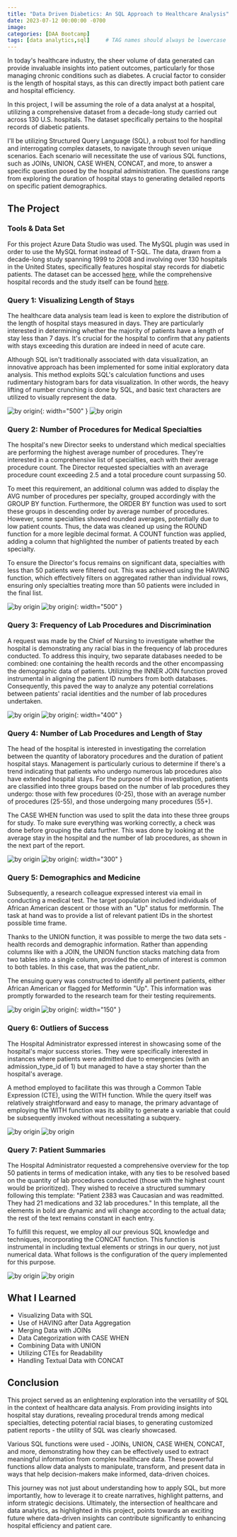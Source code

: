 ```yaml
---
title: "Data Driven Diabetics: An SQL Approach to Healthcare Analysis"
date: 2023-07-12 00:00:00 -0700
image: 
categories: [DAA Bootcamp]
tags: [data analytics,sql]     # TAG names should always be lowercase
---
```


In today's healthcare industry, the sheer volume of data generated can provide invaluable insights into patient outcomes, particularly for those managing chronic conditions such as diabetes. A crucial factor to consider is the length of hospital stays, as this can directly impact both patient care and hospital efficiency.

In this project, I will be assuming the role of a data analyst at a hospital, utilizing a comprehensive dataset from a decade-long study carried out across 130 U.S. hospitals. The dataset specifically pertains to the hospital records of diabetic patients.

I'll be utilizing Structured Query Language (SQL), a robust tool for handling and interrogating complex datasets, to navigate through seven unique scenarios. Each scenario will necessitate the use of various SQL functions, such as JOINs, UNION, CASE WHEN, CONCAT, and more, to answer a specific question posed by the hospital administration. The questions range from exploring the duration of hospital stays to generating detailed reports on specific patient demographics.

## The Project

### Tools & Data Set

For this project Azure Data Studio was used. The MySQL plugin was used in order to use the MySQL format instead of T-SQL. The data, drawn from a decade-long study spanning 1999 to 2008 and involving over 130 hospitals in the United States, specifically features hospital stay records for diabetic patients. The dataset can be accessed [here](https://www.kaggle.com/code/iabhishekofficial/prediction-on-hospital-readmission/data?select=diabetic_data.csv), while the comprehensive hospital records and the study itself can be found [here](https://archive.ics.uci.edu/dataset/296/diabetes+130-us+hospitals+for+years+1999-2008).

### Query 1: Visualizing Length of Stays
The healthcare data analysis team lead is keen to explore the distribution of the length of hospital stays measured in days. They are particularly interested in determining whether the majority of patients have a length of stay less than 7 days. It's crucial for the hospital to confirm that any patients with stays exceeding this duration are indeed in need of acute care.

Although SQL isn't traditionally associated with data visualization, an innovative approach has been implemented for some initial exploratory data analysis. This method exploits SQL's calculation functions and uses rudimentary histogram bars for data visualization. In other words, the heavy lifting of number crunching is done by SQL, and basic text characters are utilized to visually represent the data.

![by origin](/assets/images/time_in_hospital_1.png){: width="500" }
![by origin](/assets/images/time_in_hospital_2.png)

### Query 2: Number of Procedures for Medical Specialties
The hospital's new Director seeks to understand which medical specialties are performing the highest average number of procedures. They're interested in a comprehensive list of specialties, each with their average procedure count. The Director requested specialties with an average procedure count exceeding 2.5 and a total procedure count surpassing 50.

To meet this requirement, an additional column was added to display the AVG number of procedures per specialty, grouped accordingly with the GROUP BY function. Furthermore, the ORDER BY function was used to sort these groups in descending order by average number of procedures. However, some specialties showed rounded averages, potentially due to low patient counts. Thus, the data was cleaned up using the ROUND function for a more legible decimal format. A COUNT function was applied, adding a column that highlighted the number of patients treated by each specialty.

To ensure the Director's focus remains on significant data, specialties with less than 50 patients were filtered out. This was achieved using the HAVING function, which effectively filters on aggregated rather than individual rows, ensuring only specialties treating more than 50 patients were included in the final list.

![by origin](/assets/images/surgery_specialty_1.png)
![by origin](/assets/images/surgery_specialty_2.png){: width="500" }


### Query 3: Frequency of Lab Procedures and Discrimination

A request was made by the Chief of Nursing to investigate whether the hospital is demonstrating any racial bias in the frequency of lab procedures conducted. To address this inquiry, two separate databases needed to be combined: one containing the health records and the other encompassing the demographic data of patients. Utilizing the INNER JOIN function proved instrumental in aligning the patient ID numbers from both databases. Consequently, this paved the way to analyze any potential correlations between patients' racial identities and the number of lab procedures undertaken.

![by origin](/assets/images/race_1.png)
![by origin](/assets/images/race_2.png){: width="400" }

### Query 4: Number of Lab Procedures and Length of Stay
The head of the hospital is interested in investigating the correlation between the quantity of laboratory procedures and the duration of patient hospital stays. Management is particularly curious to determine if there's a trend indicating that patients who undergo numerous lab procedures also have extended hospital stays. For the purpose of this investigation, patients are classified into three groups based on the number of lab procedures they undergo: those with few procedures (0-25), those with an average number of procedures (25-55), and those undergoing many procedures (55+).

The CASE WHEN function was used to split the data into these three groups for study. To make sure everything was working correctly, a check was done before grouping the data further. This was done by looking at the average stay in the hospital and the number of lab procedures, as shown in the next part of the report.

![by origin](/assets/images/time_spent_procedures_1.png)
![by origin](/assets/images/time_spent_procedures_2.png){: width="300" }

### Query 5: Demographics and Medicine

Subsequently, a research colleague expressed interest via email in conducting a medical test. The target population included individuals of African American descent or those with an "Up" status for metformin. The task at hand was to provide a list of relevant patient IDs in the shortest possible time frame.

Thanks to the UNION function, it was possible to merge the two data sets - health records and demographic information. Rather than appending columns like with a JOIN, the UNION function stacks matching data from two tables into a single column, provided the column of interest is common to both tables. In this case, that was the patient_nbr.

The ensuing query was constructed to identify all pertinent patients, either African American or flagged for Metformin "Up". This information was promptly forwarded to the research team for their testing requirements.

![by origin](/assets/images/race_metformin_1.png)
![by origin](/assets/images/race_metformin_2.png){: width="150" }

### Query 6: Outliers of Success

The Hospital Administrator expressed interest in showcasing some of the hospital's major success stories. They were specifically interested in instances where patients were admitted due to emergencies (with an admission_type_id of 1) but managed to have a stay shorter than the hospital's average.

A method employed to facilitate this was through a Common Table Expression (CTE), using the WITH function. While the query itself was relatively straightforward and easy to manage, the primary advantage of employing the WITH function was its ability to generate a variable that could be subsequently invoked without necessitating a subquery.

![by origin](/assets/images/Subquery_1.png)
![by origin](/assets/images/Subquery_2.png)

### Query 7: Patient Summaries


The Hospital Administrator requested a comprehensive overview for the top 50 patients in terms of medication intake, with any ties to be resolved based on the quantity of lab procedures conducted (those with the highest count would be prioritized). They wished to receive a structured summary following this template:
"Patient 2383 was Caucasian and was readmitted. They had 21 medications and 32 lab procedures."
In this template, all the elements in bold are dynamic and will change according to the actual data; the rest of the text remains constant in each entry.

To fulfill this request, we employ all our previous SQL knowledge and techniques, incorporating the CONCAT function. This function is instrumental in including textual elements or strings in our query, not just numerical data. What follows is the configuration of the query implemented for this purpose.

![by origin](/assets/images/Sentence_1.png)
![by origin](/assets/images/Sentence_2.png)

## What I Learned

* Visualizing Data with SQL
* Use of HAVING after Data Aggregation
* Merging Data with JOINs
* Data Categorization with CASE WHEN
* Combining Data with UNION
* Utilizing CTEs for Readability
* Handling Textual Data with CONCAT

## Conclusion

This project served as an enlightening exploration into the versatility of SQL in the context of healthcare data analysis. From providing insights into hospital stay durations, revealing procedural trends among medical specialties, detecting potential racial biases, to generating customized patient reports - the utility of SQL was clearly showcased.

Various SQL functions were used - JOINs, UNION, CASE WHEN, CONCAT, and more, demonstrating how they can be effectively used to extract meaningful information from complex healthcare data. These powerful functions allow data analysts to manipulate, transform, and present data in ways that help decision-makers make informed, data-driven choices.

This journey was not just about understanding how to apply SQL, but more importantly, how to leverage it to create narratives, highlight patterns, and inform strategic decisions. Ultimately, the intersection of healthcare and data analytics, as highlighted in this project, points towards an exciting future where data-driven insights can contribute significantly to enhancing hospital efficiency and patient care.